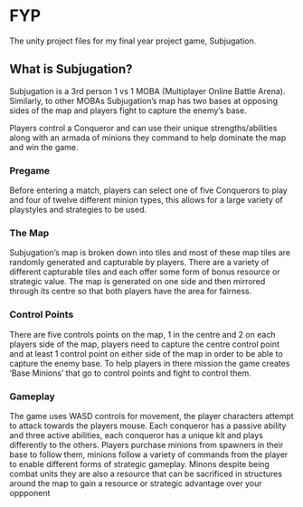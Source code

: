 # FYP
The unity project files for my final year project game, Subjugation.

## What is Subjugation?
Subjugation is a 3rd person 1 vs 1 MOBA (Multiplayer Online Battle Arena). Similarly, to other
MOBAs Subjugation’s map has two bases at opposing sides of the map and players fight to capture
the enemy’s base.

Players control a Conqueror and can use their unique strengths/abilities along with an armada of
minions they command to help dominate the map and win the game.

### Pregame
Before entering a match, players can select one of five Conquerors to play and four of twelve different minion types, this
allows for a large variety of playstyles and strategies to be used.

### The Map
Subjugation’s map is broken down into tiles and most of these map tiles are randomly generated
and capturable by players. There are a variety of different capturable tiles and each offer some form
of bonus resource or strategic value. The map is generated on one side and then mirrored through
its centre so that both players have the area for fairness.

### Control Points
There are five controls points on the map, 1 in the centre and 2 on each players side of the map,
players need to capture the centre control point and at least 1 control point on either side of the
map in order to be able to capture the enemy base. To help players in there mission the game
creates ‘Base Minions’ that go to control points and fight to control them.

### Gameplay
The game uses WASD controls for movement, the player characters attempt to attack towards the players mouse.
Each conqueror has a passive ability and three active abilities, each conqueror has a unique kit and plays differently
to the others.
Players purchase minions from spawners in their base to follow them, minions follow a variety of commands from the player to
enable different forms of strategic gameplay. Minons despite being combat units they are also a resource that can be sacrificed
in structures around the map to gain a resource or strategic advantage over your oppponent


